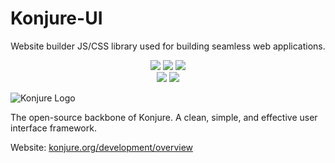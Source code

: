 # Konjure-UI

<p align="center">
  Website builder JS/CSS library used for building seamless web applications.
</p>

<div align="center">
<img src="https://forthebadge.com/images/badges/built-with-love.svg" />
<img src="https://forthebadge.com/images/badges/made-with-javascript.svg" />
<img src="https://forthebadge.com/images/badges/for-you.svg" />
</div>

<div align="center">
  <img src="http://ec2-34-205-33-83.compute-1.amazonaws.com:8080/job/Konjure-UI/badge/icon" />
  <img src="https://david-dm.org/konjure/konjure-ui/status.svg" />
</div>

<div align="center">
</div>

![Konjure Logo](https://i.imgur.com/0HBySwy.png)

The open-source backbone of Konjure. A clean, simple, and effective user interface framework.

Website: [konjure.org/development/overview](https://konjure.org/development/overview)
